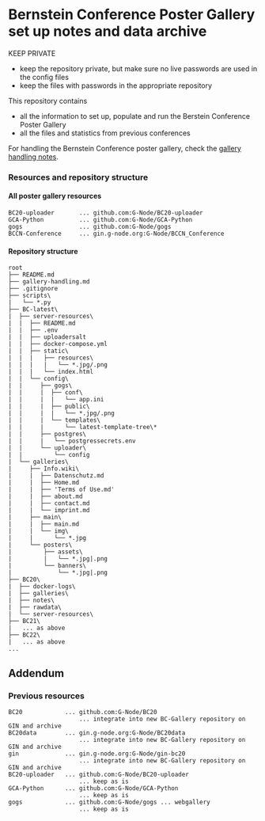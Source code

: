 # Bernstein Conference Poster Gallery set up notes and data archive

KEEP PRIVATE
- keep the repository private, but make sure no live passwords are used in the config files
- keep the files with passwords in the appropriate repository

This repository contains
- all the information to set up, populate and run the Berstein Conference Poster Gallery
- all the files and statistics from previous conferences

For handling the Bernstein Conference poster gallery, check the [gallery handling notes](./gallery-handling.md).

### Resources and repository structure

#### All poster gallery resources

```
BC20-uploader       ... github.com:G-Node/BC20-uploader
GCA-Python          ... github.com:G-Node/GCA-Python
gogs                ... github.com:G-Node/gogs
BCCN-Conference     ... gin.g-node.org:G-Node/BCCN_Conference
```

#### Repository structure

```
root
├── README.md
├── gallery-handling.md
├── .gitignore
├── scripts\
|   └── *.py
├── BC-latest\
|  ├── server-resources\
|  |  ├── README.md
|  |  ├── .env
|  |  ├── uploadersalt
|  |  ├── docker-compose.yml
|  |  ├── static\
|  |  |   ├── resources\
|  |  |   |   └── *.jpg/.png
|  |  |   └── index.html
|  |  └── config\
|  |     ├── gogs\
|  |     |  ├── conf\
|  |     |  |   └── app.ini
|  |     |  ├── public\
|  |     |  |   └── *.jpg/.png
|  |     |  └── templates\
|  |     |      └── latest-template-tree\*
|  |     ├── postgres\
|  |     |   └── postgressecrets.env
|  |     └── uploader\
|  |         └── config
|  └── galleries\
|     ├── Info.wiki\
|     |  ├── Datenschutz.md
|     |  ├── Home.md
|     |  ├── 'Terms of Use.md'
|     |  ├── about.md
|     |  ├── contact.md
|     |  └── imprint.md
|     ├── main\
|     |  ├── main.md
|     |  └── img\
|     |      └── *.jpg
|     └── posters\
|         ├── assets\
|         |   └── *.jpg|.png
|         └── banners\
|             └── *.jpg|.png
├── BC20\
|  ├── docker-logs\
|  ├── galleries\
|  ├── notes\
|  ├── rawdata\
|  └── server-resources\
├── BC21\
|   ... as above 
├── BC22\
|   ... as above 
...
```

## Addendum

### Previous resources

```
BC20            ... github.com:G-Node/BC20
                    ... integrate into new BC-Gallery repository on GIN and archive
BC20data        ... gin.g-node.org:G-Node/BC20data
                    ... integrate into new BC-Gallery repository on GIN and archive
gin             ... gin.g-node.org:G-Node/gin-bc20
                    ... integrate into new BC-Gallery repository on GIN and archive
BC20-uploader   ... github.com:G-Node/BC20-uploader
                    ... keep as is
GCA-Python      ... github.com:G-Node/GCA-Python
                    ... keep as is
gogs            ... github.com:G-Node/gogs ... webgallery
                    ... keep as is
```
